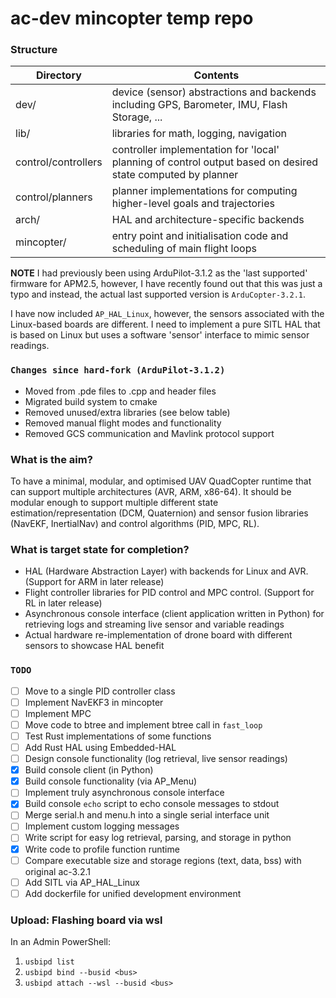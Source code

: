# ac-dev mincopter temp repo

### Structure
| Directory | Contents | 
| --- | --- | 
| dev/ | device (sensor) abstractions and backends including GPS, Barometer, IMU, Flash Storage, ... |
| lib/ | libraries for math, logging, navigation |
| control/controllers | controller implementation for 'local' planning of control output based on desired state computed by planner |
| control/planners | planner implementations for computing higher-level goals and trajectories |
| arch/ | HAL and architecture-specific backends |
| mincopter/ | entry point and initialisation code and scheduling of main flight loops |

**NOTE**
I had previously been using ArduPilot-3.1.2 as the 'last supported' firmware for APM2.5, however, I have recently found out that this was just a typo and instead, the actual last supported version is `ArduCopter-3.2.1`.

I have now included `AP_HAL_Linux`, however, the sensors associated with the Linux-based boards are different. I need to implement a pure SITL HAL that is based on Linux but uses a software 'sensor' interface to mimic sensor readings.

### `Changes since hard-fork (ArduPilot-3.1.2)`
- Moved from .pde files to .cpp and header files
- Migrated build system to cmake
- Removed unused/extra libraries (see below table)
- Removed manual flight modes and functionality
- Removed GCS communication and Mavlink protocol support

### What is the aim?
To have a minimal, modular, and optimised UAV QuadCopter runtime that can support multiple architectures (AVR, ARM, x86-64). It should be modular enough to support multiple different state estimation/representation (DCM, Quaternion) and sensor fusion libraries (NavEKF, InertialNav) and control algorithms (PID, MPC, RL).

### What is target state for completion?
- HAL (Hardware Abstraction Layer) with backends for Linux and AVR. (Support for ARM in later release)
- Flight controller libraries for PID control and MPC control. (Support for RL in later release)
- Asynchronous console interface (client application written in Python) for retrieving logs and streaming live sensor and variable readings
- Actual hardware re-implementation of drone board with different sensors to showcase HAL benefit

### `TODO`
- [ ] Move to a single PID controller class
- [ ] Implement NavEKF3 in mincopter
- [ ] Implement MPC
- [ ] Move code to btree and implement btree call in `fast_loop`
- [ ] Test Rust implementations of some functions
- [ ] Add Rust HAL using Embedded-HAL
- [ ] Design console functionality (log retrieval, live sensor readings)
- [x] Build console client (in Python)
- [x] Build console functionality (via AP\_Menu)
- [ ] Implement truly asynchronous console interface
- [x] Build console `echo` script to echo console messages to stdout
- [ ] Merge serial.h and menu.h into a single serial interface unit
- [ ] Implement custom logging messages
- [ ] Write script for easy log retrieval, parsing, and storage in python
- [x] Write code to profile function runtime
- [ ] Compare executable size and storage regions (text, data, bss) with original ac-3.2.1
- [ ] Add SITL via AP\_HAL\_Linux
- [ ] Add dockerfile for unified development environment

### Upload: Flashing board via wsl
In an Admin PowerShell:
1. `usbipd list`
2. `usbipd bind --busid <bus>`
3. `usbipd attach --wsl --busid <bus>`


